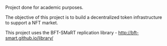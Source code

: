 Project done for academic purposes.

The objective of this project is to build a decentralized token infrastructure to support a NFT
market.

This project uses the BFT-SMaRT replication library - http://bft-smart.github.io/library/ 

